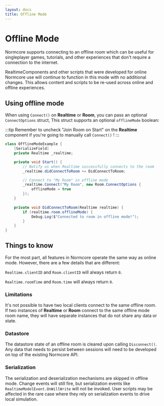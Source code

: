 ```yaml
---
layout: docs
title: Offline Mode
---
```

# Offline Mode

Normcore supports connecting to an offline room which can be useful for singleplayer games, tutorials, and other experiences that don't require a connection to the internet.

RealtimeComponents and other scripts that were developed for online Normcore use will continue to function in this mode with no additional changes. This allows content and scripts to be re-used across online and offline experiences.

## Using offline mode
When using `Connect()` on **Realtime** or **Room**, you can pass an optional `ConnectOptions` struct, This struct supports an optional `offlineMode` boolean:


:::tip
Remember to uncheck "Join Room on Start" on the **Realtime** component if you're going to manually call `Connect()` !
:::
```csharp
class OfflineModeExample {
    [SerializeField]
    private Realtime _realtime;

    private void Start() {
        // Notify us when Realtime successfully connects to the room
        _realtime.didConnectToRoom += DidConnectToRoom;

        // Connect to "My Room" in offline mode
        _realtime.Connect("My Room", new Room.ConnectOptions {
            offlineMode = true
        });
    }
    
    private void DidConnectToRoom(Realtime realtime) {
        if (realtime.room.offlineMode) {
            Debug.Log($"Connected to room in offline mode!");
        }
    }
}
```

## Things to know

For the most part, all features in Normcore operate the same way as online mode. However, there are a few details that are different:

`Realtime.clientID` and `Room.clientID` will always return `0`.

`Realtime.roomTime` and `Room.time` will always return `0`.

### Limitations

It's not possible to have two local clients connect to the same offline room. If two instances of **Realtime** or **Room** connect to the same offline mode room name, they will have separate instances that do not share any data or state.

### Datastore

The datastore state of an offline room is cleared upon calling `Disconnect()`. Any data that needs to persist between sessions will need to be developed on top of the existing Normcore API.

### Serialization

The serialization and deserialization mechanisms are skipped in offline mode. Change events will still fire, but serialization events like `RealtimeModelEvent.OnWillWrite` will not be invoked. User scripts may be affected in the rare case where they rely on serialization events to drive local simulation.

